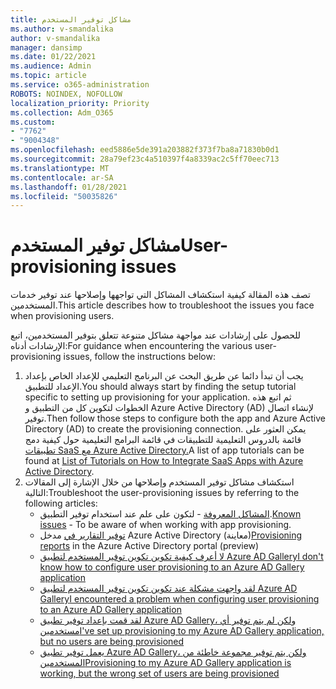 ```yaml
---
title: مشاكل توفير المستخدم
ms.author: v-smandalika
author: v-smandalika
manager: dansimp
ms.date: 01/22/2021
ms.audience: Admin
ms.topic: article
ms.service: o365-administration
ROBOTS: NOINDEX, NOFOLLOW
localization_priority: Priority
ms.collection: Adm_O365
ms.custom:
- "7762"
- "9004348"
ms.openlocfilehash: eed5886e5de391a203882f373f7ba8a71830b0d1
ms.sourcegitcommit: 28a79ef23c4a510397f4a8339ac2c5ff70eec713
ms.translationtype: MT
ms.contentlocale: ar-SA
ms.lasthandoff: 01/28/2021
ms.locfileid: "50035826"
---
```

# <a name="user-provisioning-issues"></a><span data-ttu-id="305b3-102">مشاكل توفير المستخدم</span><span class="sxs-lookup"><span data-stu-id="305b3-102">User-provisioning issues</span></span>

<span data-ttu-id="305b3-103">تصف هذه المقالة كيفية استكشاف المشاكل التي تواجهها وإصلاحها عند توفير خدمات المستخدمين.</span><span class="sxs-lookup"><span data-stu-id="305b3-103">This article describes how to troubleshoot the issues you face when provisioning users.</span></span>

<span data-ttu-id="305b3-104">للحصول على إرشادات عند مواجهة مشاكل متنوعة تتعلق بتوفير المستخدمين، اتبع الإرشادات أدناه:</span><span class="sxs-lookup"><span data-stu-id="305b3-104">For guidance when encountering the various user-provisioning issues, follow the instructions below:</span></span>

1. <span data-ttu-id="305b3-105">يجب أن تبدأ دائما عن طريق البحث عن البرنامج التعليمي للإعداد الخاص بإعداد الإعداد للتطبيق.</span><span class="sxs-lookup"><span data-stu-id="305b3-105">You should always start by finding the setup tutorial specific to setting up provisioning for your application.</span></span> <span data-ttu-id="305b3-106">ثم اتبع هذه الخطوات لتكوين كل من التطبيق و Azure Active Directory (AD) لإنشاء اتصال توفير.</span><span class="sxs-lookup"><span data-stu-id="305b3-106">Then follow those steps to configure both the app and Azure Active Directory (AD) to create the provisioning connection.</span></span> <span data-ttu-id="305b3-107">يمكن العثور على قائمة بالدروس التعليمية للتطبيقات في قائمة البرامج التعليمية حول كيفية دمج [تطبيقات SaaS مع Azure Active Directory.](https://docs.microsoft.com/azure/active-directory/saas-apps/tutorial-list)</span><span class="sxs-lookup"><span data-stu-id="305b3-107">A list of app tutorials can be found at [List of Tutorials on How to Integrate SaaS Apps with Azure Active Directory](https://docs.microsoft.com/azure/active-directory/saas-apps/tutorial-list).</span></span>
2. <span data-ttu-id="305b3-108">استكشاف مشاكل توفير المستخدم وإصلاحها من خلال الإشارة إلى المقالات التالية:</span><span class="sxs-lookup"><span data-stu-id="305b3-108">Troubleshoot the user-provisioning issues by referring to the following articles:</span></span>
    - <span data-ttu-id="305b3-109">[المشاكل المعروفة](https://docs.microsoft.com/azure/active-directory/app-provisioning/known-issues) - لتكون على علم عند استخدام توفير التطبيق.</span><span class="sxs-lookup"><span data-stu-id="305b3-109">[Known issues](https://docs.microsoft.com/azure/active-directory/app-provisioning/known-issues) - To be aware of when working with app provisioning.</span></span>
    - <span data-ttu-id="305b3-110">[توفير التقارير في](https://docs.microsoft.com/azure/active-directory/reports-monitoring/concept-provisioning-logs) مدخل Azure Active Directory (معاينة)</span><span class="sxs-lookup"><span data-stu-id="305b3-110">[Provisioning reports](https://docs.microsoft.com/azure/active-directory/reports-monitoring/concept-provisioning-logs) in the Azure Active Directory portal (preview)</span></span>
    - [<span data-ttu-id="305b3-111">لا أعرف كيفية تكوين تكوين توفير المستخدم لتطبيق Azure AD Gallery</span><span class="sxs-lookup"><span data-stu-id="305b3-111">I don't know how to configure user provisioning to an Azure AD Gallery application</span></span>](https://docs.microsoft.com/azure/active-directory/app-provisioning/configure-automatic-user-provisioning-portal) 
    - [<span data-ttu-id="305b3-112">لقد واجهت مشكلة عند تكوين تكوين توفير المستخدم لتطبيق Azure AD Gallery</span><span class="sxs-lookup"><span data-stu-id="305b3-112">I encountered a problem when configuring user provisioning to an Azure AD Gallery application</span></span>](https://docs.microsoft.com/azure/active-directory/app-provisioning/application-provisioning-config-problem) 
    - [<span data-ttu-id="305b3-113">لقد قمت بإعداد توفير تطبيق Azure AD Gallery، ولكن لم يتم توفير أي مستخدمين</span><span class="sxs-lookup"><span data-stu-id="305b3-113">I've set up provisioning to my Azure AD Gallery application, but no users are being provisioned</span></span>](https://docs.microsoft.com/azure/active-directory/app-provisioning/application-provisioning-config-problem-no-users-provisioned) 
    - [<span data-ttu-id="305b3-114">يعمل توفير تطبيق Azure AD Gallery، ولكن يتم توفير مجموعة خاطئة من المستخدمين</span><span class="sxs-lookup"><span data-stu-id="305b3-114">Provisioning to my Azure AD Gallery application is working, but the wrong set of users are being provisioned</span></span>](https://docs.microsoft.com/azure/active-directory/manage-apps/add-application-portal-assign-users)






